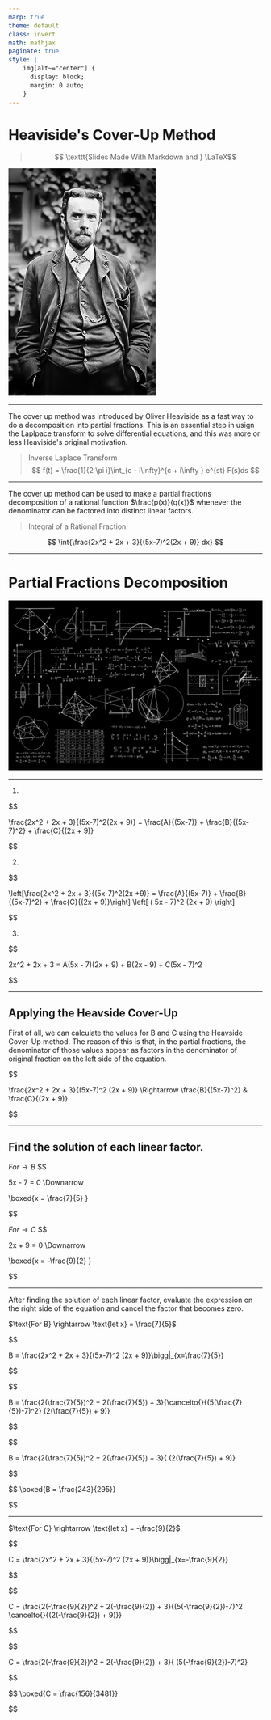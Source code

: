 ```yaml
---
marp: true
theme: default
class: invert
math: mathjax
paginate: true
style: |
    img[alt~="center"] {
      display: block;
      margin: 0 auto;
    }
---
```

# Heaviside's Cover-Up Method


> $$ \texttt{Slides Made With Markdown and } \LaTeX$$

![OliverHeaviside, drop-shadow, bg right](../images/OliverHeaviside.jpg)

---

The cover up method was introduced by Oliver Heaviside as a fast way to do a decomposition into partial fractions. This is an essential step in usign the Laplpace transform to solve differential equations, and this was more or less Heaviside's original motivation.

> Inverse Laplace Transform
$$ f(t) = \frac{1}{2 \pi i}\int_{c - i\infty}^{c + i\infty } e^{st} F(s)ds $$

---

The cover up method can be used to make a partial fractions decomposition of a rational function $\frac{p(x)}{q(x)}$ whenever the denominator can be factored into distinct linear factors.

> Integral of a Rational Fraction:

$$ \int{\frac{2x^2 + 2x + 3}{(5x-7)^2(2x + 9)} dx}  $$

---

# Partial Fractions Decomposition

![bg right](../images/math.jpg)

---

1. 
$$

\frac{2x^2 + 2x + 3}{(5x-7)^2(2x + 9)} = \frac{A}{(5x-7)} + \frac{B}{(5x-7)^2} + \frac{C}{(2x + 9)}

$$


2. 
$$

\left[\frac{2x^2 + 2x + 3}{(5x-7)^2(2x +9)} = \frac{A}{(5x-7)} + \frac{B}
{(5x-7)^2} + \frac{C}{(2x + 9)}\right] \left[ ( 5x - 7)^2 (2x + 9) \right]

$$

3.  
$$

2x^2 + 2x + 3 = A(5x - 7)(2x + 9) + B(2x - 9) + C(5x - 7)^2

$$


---

## Applying the Heavside Cover-Up

First of all, we can calculate the values for B and C using the Heavside Cover-Up method. The reason of this is that, in the partial fractions, the denominator of those values appear as factors in the denominator of original fraction on the left side of the equation. 


$$

\frac{2x^2 + 2x + 3}{(5x-7)^2 (2x + 9)} \Rightarrow \frac{B}{(5x-7)^2}  \& \frac{C}{(2x + 9)}  

$$

---

## Find the solution of each linear factor.


$For \rightarrow B$
$$

5x - 7 = 0 \Downarrow 

$$
$$

 
\boxed{x = \frac{7}{5} } 

$$

$For \rightarrow C$
$$

2x + 9 = 0 \Downarrow

$$
$$

\boxed{x = -\frac{9}{2} }

$$


---

After finding the solution of each linear factor, evaluate the expression on the right side of the equation and cancel the factor that becomes zero.

$\text{For B} \rightarrow \text{let x} = \frac{7}{5}$

$$

B = \frac{2x^2 + 2x + 3}{(5x-7)^2 (2x + 9)}\bigg|_{x=\frac{7}{5}}

$$

$$

B = \frac{2(\frac{7}{5})^2 + 2(\frac{7}{5}) + 3}{\cancelto{}{(5(\frac{7}{5})-7)^2} (2(\frac{7}{5}) + 9)}

$$

$$

B = \frac{2(\frac{7}{5})^2 + 2(\frac{7}{5}) + 3}{ (2(\frac{7}{5}) + 9)}

$$

$$
\boxed{B = \frac{243}{295}}

$$

---

$\text{For C} \rightarrow \text{let x} = -\frac{9}{2}$

$$

C = \frac{2x^2 + 2x + 3}{(5x-7)^2 (2x + 9)}\bigg|_{x=-\frac{9}{2}}

$$

$$

C = \frac{2(-\frac{9}{2})^2 + 2(-\frac{9}{2}) + 3}{(5(-\frac{9}{2})-7)^2 \cancelto{}{(2(-\frac{9}{2}) + 9)}}

$$

$$

C = \frac{2(-\frac{9}{2})^2 + 2(-\frac{9}{2}) + 3}{ (5(-\frac{9}{2})-7)^2}

$$

$$
\boxed{C = \frac{156}{3481}}


$$

